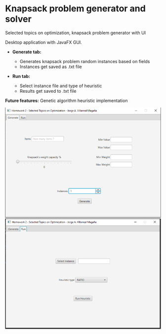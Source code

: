 # Knapsack problem generator and solver
Selected topics on optimization, knapsack problem generator with UI

Desktop application with JavaFX GUI.

* **Generate tab:**
  * Generates knapsack problem random instances based on fields
  * Instances get saved as .txt file
  
* **Run tab:**
  * Select instance file and type of heuristic
  * Results get saved to .txt file
  
**Future features:** Genetic algorithm heuristic implementation

![](images/Knapsack%20App%20screenshot.png)
![](images/Knapsack%20App%20screenshot2.png)
